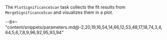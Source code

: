 The `PlotSignificanceScan` task collects the fit results from `MergeSignificanceScan` and visualizes them in a plot.

<div class="dhi_parameter_table">

--8<-- "content/snippets/parameters.md@-2,20,19,16,54,14,66,12,53,48,17,18,74,3,4,64,5,6,7,8,9,96,92,95,93,94"

</div>
